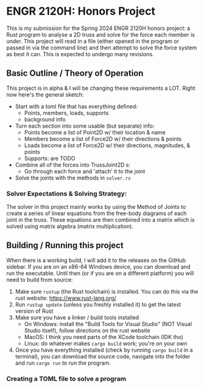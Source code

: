 # ENGR 2120H: Honors Project
This is my submission for the Spring 2024 ENGR 2120H honors project: a Rust program to analyse a 2D truss 
and solve for the force each member is under. This project will read in a file (either opened in the program 
or passed in via the command line) and then attempt to solve the force system as best it can. This is 
expected to undergo many revisions.

## Basic Outline / Theory of Operation
This project is in alpha & I will be changing these requirements a LOT. Right now here's the general sketch:
- Start with a toml file that has everything defined:
  - Points, members, loads, supports
  - background info
- Turn each section into some usable (but separate) info:
  - Points become a list of Point2D w/ their location & name
  - Members become a list of Force2D w/ their directions & points
  - Loads become a list of Force2D w/ their directions, magnitudes, & points
  - Supports: are TODO
- Combine all of the forces into TrussJoint2D s:
  - Go through each force and 'attach' it to the joint
- Solve the joints with the methods in ```solver.rs```


### Solver Expectations & Solving Strategy:
The solver in this project mainly works by using the Method of Joints to create a series of linear equations from the
free-body diagrams of each joint in the truss. These equations are then combined into a matrix which is solved using 
matrix algebra (matrix multiplication). 

## Building / Running this project
When there is a working build, I will add it to the releases on the GitHub sidebar. If you are on an x86-64 Windows device, you can download and run the executable. Until then (or if you are on a different platform) you will need to build from source:
1) Make sure ```rustup``` (the Rust toolchain) is installed. You can do this via the rust website: https://www.rust-lang.org/
2) Run ```rustup update``` (unless you freshly installed it) to get the latest version of Rust
3) Make sure you have a linker / build tools installed
    - On Windows: install the "Build Tools for Visual Studio" (NOT Visual Studio itself), follow directions on the rust website
    - MacOS: I think you need parts of the XCode toolchain (IDK tho)
    - Linux: do whatever makes ```cargo build``` work; you're on your own
4) Once you have everything installed (check by running ```cargo build``` in a terminal), you can download the source code,
navigate into the folder and run ```cargo run``` to run the program.

### Creating a TOML file to solve a program
